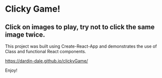# Clicky Game!

## Click on images to play, try not to click the same image twice.

This project was built using Create-React-App and demonstrates the use of Class and functional React components.

https://dardin-dale.github.io/clickyGame/

Enjoy!
